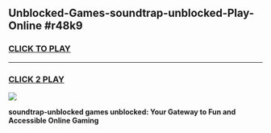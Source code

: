 
## Unblocked-Games-soundtrap-unblocked-Play-Online #r48k9
<h3>
<a href="https://news.freeplayer.one?title=soundtrap-unblocked&ref=3">CLICK TO PLAY</a></h3>
<hr>

<h3>
<a href="https://news.freeplayer.one?title=soundtrap-unblocked&ref=3">CLICK 2 PLAY</a>
  
</h3>

<a href="https://news.freeplayer.one?title=soundtrap-unblocked&ref=3"><img src="https://clearcache.store/games.png"></a>


**soundtrap-unblocked games unblocked: Your Gateway to Fun and Accessible Online Gaming**
